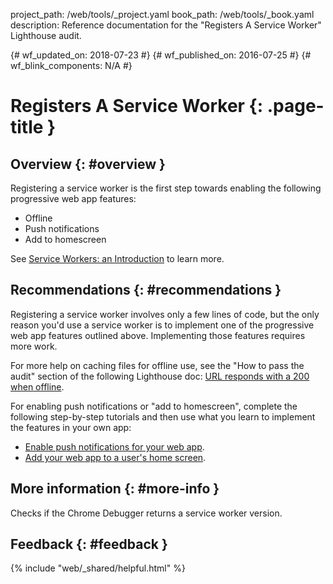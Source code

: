 project_path: /web/tools/_project.yaml book_path: /web/tools/_book.yaml description: Reference documentation for the "Registers A Service Worker" Lighthouse audit.

{# wf_updated_on: 2018-07-23 #} {# wf_published_on: 2016-07-25 #} {# wf_blink_components: N/A #}

# Registers A Service Worker {: .page-title }

## Overview {: #overview }

Registering a service worker is the first step towards enabling the following progressive web app features:

* Offline
* Push notifications
* Add to homescreen

See [Service Workers: an Introduction](/web/fundamentals/getting-started/primers/service-workers) to learn more.

## Recommendations {: #recommendations }

Registering a service worker involves only a few lines of code, but the only reason you'd use a service worker is to implement one of the progressive web app features outlined above. Implementing those features requires more work.

For more help on caching files for offline use, see the "How to pass the audit" section of the following Lighthouse doc: [URL responds with a 200 when offline](http-200-when-offline#recommendations).

For enabling push notifications or "add to homescreen", complete the following step-by-step tutorials and then use what you learn to implement the features in your own app:

* [Enable push notifications for your web app](https://codelabs.developers.google.com/codelabs/push-notifications).
* [Add your web app to a user's home screen](https://codelabs.developers.google.com/codelabs/add-to-home-screen).

## More information {: #more-info }

Checks if the Chrome Debugger returns a service worker version.

## Feedback {: #feedback }

{% include "web/_shared/helpful.html" %}
